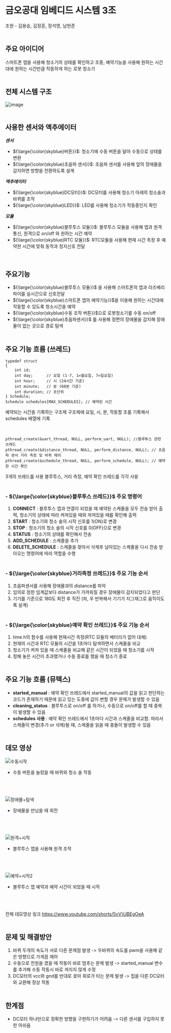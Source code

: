 # 금오공대 임베디드 시스템 3조
조원 - 김용승, 김정훈, 정석영, 남현준
<br/><br/>

## 주요 아이디어
스마트폰 앱을 사용해 청소기의 상태를 확인하고 조종, 예약기능을 사용해 원하는 시간대에 원하는 시간만큼 작동하게 하는 로봇 청소기
<br/><br/>

## 전체 시스템 구조

![image](https://github.com/user-attachments/assets/7a5b78ca-096c-4c82-b1bf-10c6b8be8398)
<br/><br/>

## 사용한 센서와 액추에이터
***센서*** 
* ${\large{\color{skyblue}버튼}}$: 청소기에 수동 버튼을 달아 수동으로 상태를 변환
*  ${\large{\color{skyblue}초음파 센서}}$: 초음파 센서를 사용해 앞의 장애물을 감지하면 방향을 전환하도록 설계

***액추에이터***
* ${\large{\color{skyblue}DC모터}}$: DC모터를 사용해 청소기 아래의 청소솔과 바퀴를 조작
* ${\large{\color{skyblue}LED}}$: LED를 사용해 청소기가 작동중인지 확인

***모듈***
* ${\large{\color{skyblue}블루투스 모듈}}$: 블루투스 모듈을 사용해 앱과 원격 통신, 원격으로 on/off 와 원하는 시간 예약
* ${\large{\color{skyblue}RTC 모듈}}$: RTC모듈을 사용해 현재 시간 측정 후 예약한 시간에 맞춰 동작과 정지신호 전달

<br/>

## 주요기능
+ ${\large{\color{skyblue}블루투스 모듈}}$ 을 사용해 스마트폰의 앱과 라즈베리파이를 실시간으로 신호전달
+ ${\large{\color{skyblue}스마트폰 앱의 예약기능}}$을 이용해 원하는 시간대에 작동할 수 있도록 청소시간을 예약
+ ${\large{\color{skyblue}수동 조작 버튼}}$으로 로봇청소기를 수동 on/off
+ ${\large{\color{skyblue}초음파센서}}$ 를 사용해 정면의 장애물을 감지해 장애물이 없는 곳으로 경로 탐색
  <br/><br/>

## 주요 기능 흐름 (쓰레드)
```
typedef struct
{
    int id;
    int day;      // 요일 (1-7, 1=월요일, 7=일요일)
    int hour;     // 시 (24시간 기준)
    int minute;   // 분 (60분 기준)
    int duration; // 초단위
} Schedule;
Schedule schedules[MAX_SCHEDULES]; // 예약된 시간
```
예약되는 시간을 기록하는 구조체
구조체에 요일, 시, 분, 작동할 초를 기록해서 schedules 배열에 기록

<br/>

```
pthread_create(&uart_thread, NULL, perform_uart, NULL); //블루투스 관련 쓰레드
pthread_create(&distance_thread, NULL, perform_distance, NULL); // 초음파 센서 거리 측정 및 바퀴 제어
pthread_create(&schedule_thread, NULL, perform_schedule, NULL); // 예약한 시간 확인
```

3개의 쓰레드를 사용
블루투스, 거리 측정, 예약 확인 쓰레드를 각각 사용
<br/><br/>

### - ${\large{\color{skyblue}블루투스 쓰레드}}$ 주요 명령어 ###
1. **CONNECT** : 블루투스 앱과 연결이 되었을 때 예약된 스케줄을 모두 전송 받아 출력, 청소기의 상태에 따라 켜져있을 때와 꺼져있을 때를 확인해 출력
2. **START** : 청소기와 청소 솔의 시작 신호를 1(ON)로 변경
3. **STOP** : 청소기의 청소 솔의 시작 신호를 0(OFF)으로 변경
4. **STATUS** : 청소기의 상태를 확인해서 전송
5. **ADD_SCHEDULE** : 스케줄을 추가
6. **DELETE_SCHEDULE** : 스케줄을 찾아서 삭제후 남아있는 스케줄을 다시 전송
받아오는 명령어에 따라 역할을 수행
<br/><br/>

### - ${\large{\color{skyblue}거리측정 쓰레드}}$ 주요 기능 순서 ##
1. 초음파센서를 사용해 장애물과의 distance를 파악
2. 임의로 정한 임계값보다 distance가 가까워질 경우 장애물이 감지되었다고 판단
3. 기기를 기준으로 180도 회전 후 직진 (좌, 우 반복해서 기기가 지그재그로 움직이도록 설계)
<br/><br/>

### - ${\large{\color{skyblue}예약 확인 쓰레드}}$ 주요 기능 순서 ###
1. time.h의 함수를 사용해 현재시간 측정(RTC 모듈의 배터리가 없어 대체)
2. 현재의 시간과 RTC 모듈의 시간을 1초마다 탐색하면서 스케줄을 비교
3. 청소기가 켜져 있을 때 스케줄을 비교해 같은 시간이 되었을 때 청소기를 시작
4. 정해 놓은 시간이 초과했거나 수동 종료를 했을 때 청소기 종료
<br/><br/>

## 주요 기능 흐름 (뮤텍스)
- **started_manual** : 예약 확인 쓰레드에서 started_manual의 값을 읽고 판단하는 코드가 존재하기 때문에 읽고 있는 도중에 값이 변할 경우 문제가 발생할 수 있음
- **cleaning_status** : 블루투스로 on/off 를 하거나, 수동으로 on/off를 할 때 중복이 발생할 수 있음
- **schedules 사용** : 예약 확인 쓰레드에서 1초마다 시간과 스케줄을 비교함. 따라서 스케줄이 변경(추가 or 삭제)될 때, 스케줄을 읽을 때 충돌이 발생할 수 있음
<br/><br/>

## 데모 영상
![수동시작](https://github.com/user-attachments/assets/7475fdd2-8b62-4c4d-b7cb-5234d4241162)
- 수동 버튼을 눌렀을 때 바퀴와 청소 솔 작동
  <br/><br/><br/><br/>
  

![장애물+탐색](https://github.com/user-attachments/assets/0a35b9c1-b83c-42d9-8ead-d2152a59d971)
- 장애물을 만났을 때 회전
  <br/><br/><br/><br/>
  

![원격+시작](https://github.com/user-attachments/assets/2276e111-74f8-4f76-be8f-ca20f238a435)
- 블루투스 앱을 사용해 원격 조작
  <br/><br/><br/><br/>
  
![예약+시작2](https://github.com/user-attachments/assets/8daff494-e000-4d45-ad14-769881c40ab3)
- 블루투스 앱 예약과 예약 시간이 되었을 때 시작
   <br/><br/><br/><br/>

전체 데모영상 링크 https://www.youtube.com/shorts/5vVVJBEgOeA
  <br/><br/>
  
## 문제 및 해결방안
1. 바퀴 두개의 속도가 서로 다른 문제점 발생 -> 두바퀴의 속도를 pwm을 사용해 같은 방향으로 가게끔 제어
2. 수동으로 전원을 켰을 때 작동이 바로 멈추는 문제 발생 -> started_manual 변수를 추가해 수동 작동시 바로 꺼지지 않게 수정
3. DC모터의 vcc와 gnd를 반대로 꽂아 회로가 타는 문제 발생 -> 칩을 다른 DC모터와 교환해 정상 작동
<br/><br/>

## 한계점
- DC모터 하나만으로 정확한 방향을 구현하기가 어려움 -> 다른 센서를 구입하지 못한 아쉬움
